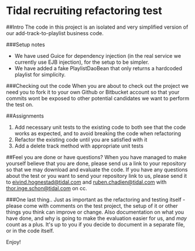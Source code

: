 # Tidal recruiting refactoring test

##Intro
The code in this project is an isolated and very simplified version of our add-track-to-playlist business code.

###Setup notes
- We have used Guice for dependency injection (in the real service we currently use EJB injection), for the setup to be simpler.
- We have added a fake PlaylistDaoBean that only returns a hardcoded playlist for simplicity.

###Checking out the code
When you are about to check out the project we need you to fork it to your own Github or Bitbucket account so that your commits wont be exposed to other potential candidates we want to perform the test on. 

##Assignments
1. Add necessary unit tests to the existing code to both see that the code works as expected, and to avoid breaking the code when refactoring
2. Refactor the existing code until you are satisfied with it
3. Add a delete track method with appropriate unit tests

##Feel you are done or have questions?
When you have managed to make yourself believe that you are done, please send us a link to your repository so that we may download and evaluate the code. If you have any questions about the test or you want to send your repository link to us, please send it to eivind.hognestad@tidal.com and ruben.chadien@tidal.com with thor.inge.schon@tidal.com on cc.

###One last thing..
Just as important as the refactoring and testing itself - please come with comments on the test project, the setup of it or other things you think can improve or change. Also documentation on what you have done, and why is going to make the evaluation easier for us, and _may_ count as a plus. It's up to you if you decide to document in a separate file, or in the code itself. 

Enjoy!
